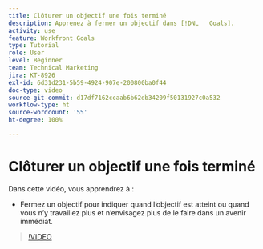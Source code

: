 ```yaml
---
title: Clôturer un objectif une fois terminé
description: Apprenez à fermer un objectif dans [!DNL   Goals].
activity: use
feature: Workfront Goals
type: Tutorial
role: User
level: Beginner
team: Technical Marketing
jira: KT-8926
exl-id: 6d31d231-5b59-4924-907e-200800ba0f44
doc-type: video
source-git-commit: d17df7162ccaab6b62db34209f50131927c0a532
workflow-type: ht
source-wordcount: '55'
ht-degree: 100%

---
```


# Clôturer un objectif une fois terminé

Dans cette vidéo, vous apprendrez à :

* Fermez un objectif pour indiquer quand l’objectif est atteint ou quand vous n’y travaillez plus et n’envisagez plus de le faire dans un avenir immédiat.

>[!VIDEO](https://video.tv.adobe.com/v/335198/?quality=12&learn=on&enablevpops)

